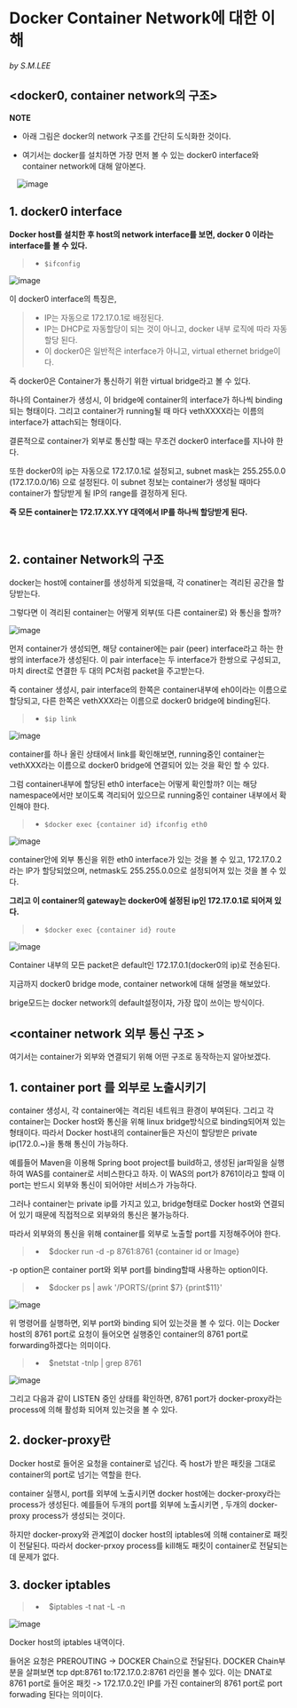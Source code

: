 
Docker Container Network에 대한 이해
==================================

*by S.M.LEE*

## <docker0, container network의 구조> ##
 
**NOTE**

* 아래 그림은 docker의 network 구조를 간단히 도식화한 것이다.

* 여기서는 docker를 설치하면 가장 먼저 볼 수 있는 docker0 interface와 container network에 대해 알아본다.

 ![image](https://user-images.githubusercontent.com/20153890/40031808-49f6a9f2-582c-11e8-9c51-052ad4ddcbcf.png)

## 1. docker0 interface ##
**Docker host를 설치한 후 host의 network interface를 보면, docker 0 이라는 interface를 볼 수 있다.**


>	-     $ifconfig 


![image](https://user-images.githubusercontent.com/20153890/40032017-392a7c56-582d-11e8-956c-5dea8308f525.png)

이 docker0 interface의 특징은, 
> -   IP는 자동으로 172.17.0.1로 배정된다. 
> -   IP는 DHCP로 자동할당이 되는 것이 아니고, docker 내부 로직에 따라 자동할당 된다.
> -   이 docker0은 일반적은 interface가 아니고, virtual ethernet bridge이다.

즉 docker0은 Container가 통신하기 위한 virtual bridge라고 볼 수 있다.

하나의 Container가 생성시, 이 bridge에 container의 interface가 하나씩 binding되는 형태이다.
그리고 container가 running될 때 마다 vethXXXX라는 이름의 interface가 attach되는 형태이다.

결론적으로 container가 외부로 통신할 때는 무조건 docker0 interface를 지나야 한다.

또한 docker0의 ip는 자동으로 172.17.0.1로 설정되고, subnet mask는 255.255.0.0 (172.17.0.0/16) 으로 설정된다.
이 subnet 정보는 container가 생성될 때마다 container가 할당받게 될 IP의 range를 결정하게 된다.

**즉 모든 container는 172.17.XX.YY 대역에서 IP를 하나씩 할당받게 된다.**

 

## 2. container Network의 구조 ##

docker는 host에 container를 생성하게 되었을때, 각 conatiner는 격리된 공간을 할당받는다.

그렇다면 이 격리된 container는 어떻게 외부(또 다른 container로) 와 통신을 할까?
  
![image](https://user-images.githubusercontent.com/20153890/40032150-c9f5701a-582d-11e8-8813-1c292cba2e71.png)


먼저 container가 생성되면, 해당 container에는 pair (peer) interface라고 하는 한 쌍의 interface가 생성된다.
이 pair interface는 두 interface가 한쌍으로 구성되고, 마치 direct로 연결한 두 대의 PC처럼 packet을 주고받는다.

즉 container 생성시, pair interface의 한쪽은 container내부에 eh0이라는 이름으로 할당되고,
다른 한쪽은 vethXXX라는 이름으로 docker0 bridge에 binding된다.

> -     $ip link
 
![image](https://user-images.githubusercontent.com/20153890/40032391-e8fee030-582e-11e8-8a21-2a4290d5694e.png)

container를 하나 올린 상태에서 link를 확인해보면, running중인 container는 vethXXX라는 이름으로 docker0 bridge에 연결되어 있는 것을 확인 할 수 있다.
 
 
그럼 container내부에 할당된 eth0 interface는 어떻게 확인할까?
이는 해당 namespace에서만 보이도록 격리되어 있으므로 running중인 container 내부에서 확인해야 한다.

> -	    $docker exec {container id} ifconfig eth0

![image](https://user-images.githubusercontent.com/20153890/40032438-1c1dccba-582f-11e8-8976-2823db34157e.png)

container안에 외부 통신을 위한 eth0 interface가 있는 것을 볼 수 있고, 
172.17.0.2라는 IP가 할당되었으며, netmask도 255.255.0.0으로 설정되어져 있는 것을 볼 수 있다.

**그리고 이 container의 gateway는 docker0에 설정된 ip인 172.17.0.1로 되어져 있다.**

> -	    $docker exec {container id} route
 
![image](https://user-images.githubusercontent.com/20153890/40033675-6247c2ea-5834-11e8-95f2-98df9023822e.png)

Container 내부의 모든 packet은 default인 172.17.0.1(docker0의 ip)로 전송된다.



지금까지 docker0 bridge mode, container network에 대해 설명을 해보았다.

brige모드는 docker network의 default설정이자, 가장 많이 쓰이는 방식이다.


## <container network 외부 통신 구조 > ##


여기서는 container가 외부와 연결되기 위해 어떤 구조로 동작하는지 알아보겠다.

## 1. container port 를 외부로 노출시키기 ##

container 생성시, 각 container에는 격리된 네트워크 환경이 부여된다. 그리고 각 container는 Docker host와 통신을 위해
linux bridge방식으로 binding되어져 있는 형태이다. 따라서 Docker host내의 container들은 자신이 할당받은 private ip(172.0.~)을 통해 
통신이 가능하다.

예를들어 Maven을 이용해 Spring boot project를 build하고, 생성된 jar파일을 실행하여 WAS를 container로 서비스한다고 하자.
이 WAS의 port가 8761이라고 할때 이 port는 반드시 외부와 통신이 되어야만 서비스가 가능하다.

그러나 container는 private ip를 가지고 있고, bridge형태로 Docker host와 연결되어 있기 때문에 직접적으로 외부와의 통신은 불가능하다.

따라서 외부와의 통신을 위해 container를 외부로 노출할 port를 지정해주어야 한다.

> -	    $docker run -d -p 8761:8761 {container id or Image} 

-p option은 container port와 외부 port를 binding할때 사용하는 option이다.

> -	    $docker ps | awk  '/PORTS/{print $7} {print$11}'

![image](https://user-images.githubusercontent.com/20153890/40152472-5234faac-59c0-11e8-9ae5-1a1ca90bac99.png)


위 명령어를 실행하면, 외부 port와 binding 되어 있는것을 볼 수 있다.
이는 Docker host의 8761 port로 요청이 들어오면 실행중인 container의 8761 port로 forwarding하겠다는 의미이다.


> -	    $netstat -tnlp | grep 8761


![image](https://user-images.githubusercontent.com/20153890/40152624-fbb70048-59c0-11e8-959f-08f19ade5395.png)


그리고 다음과 같이 LISTEN 중인 상태를 확인하면, 8761 port가 docker-proxy라는 process에 의해 활성화 되어져 있는것을 볼 수 있다.


## 2. docker-proxy란 ##

Docker host로 들어온 요청을 container로 넘긴다. 즉 host가 받은 패킷을 그대로 container의 port로 넘기는 역할을 한다.

container 실행시, port를 외부에 노출시키면 docker host에는 docker-proxy라는 process가 생성된다.
예를들어 두개의 port를 외부에 노출시키면 , 두개의 docker-proxy process가 생성되는 것이다. 

하지만 docker-proxy와 관계없이 docker host의 iptables에 의해 container로 패킷이 전달된다.
따라서 docker-prxoy process를 kill해도 패킷이 container로 전달되는데 문제가 없다.

## 3. docker iptables ##

> -	    $iptables -t nat -L -n


![image](https://user-images.githubusercontent.com/20153890/40152882-1dc7376a-59c2-11e8-8c52-be778ecb04f0.png)

Docker host의 iptables 내역이다.

들어온 요청은 PREROUTING -> DOCKER Chain으로 전달된다. DOCKER Chain부분을 살펴보면 tcp dpt:8761 to:172.17.0.2:8761 라인을 볼수 있다.
이는 DNAT로 8761 port로 들어온 패킷 -> 172.17.0.2인 IP를 가진 container의 8761 port로 port forwading 된다는 의미이다.


